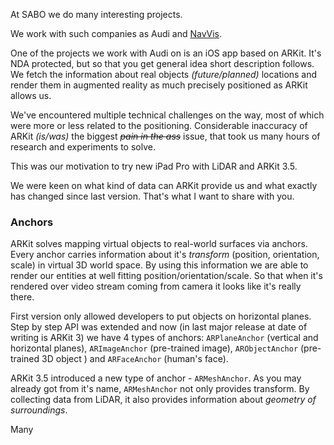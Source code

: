 ﻿At SABO we do many interesting projects. 

We work with such companies as Audi and [NavVis](https://www.navvis.com/). 

One of the projects we work with Audi on is an iOS app based on ARKit. It's NDA protected, but so that you get general idea short description follows. We fetch the information about real objects *(future/planned)* locations and render them in augmented reality as much precisely positioned as ARKit allows us.

We've encountered multiple technical challenges on the way, most of which were more or less related to the positioning. Considerable inaccuracy of ARKit *(is/was)* the biggest ~~*pain in the ass*~~ issue, that took us many hours of research and experiments to solve.

This was our motivation to try new iPad Pro with LiDAR and ARKit 3.5.

We were keen on what kind of data can ARKit provide us and what exactly has changed since last version. That's what I want to share with you.

### Anchors

ARKit solves mapping virtual objects to real-world surfaces via anchors. Every anchor carries information about it's *transform* (position, orientation, scale) in virtual 3D world space. By using this information we are able to render our entities at well fitting position/orientation/scale. So that when it's rendered over video stream coming from camera it looks like it's really there.

First version only allowed developers to put objects on horizontal planes. Step by step API was extended and now (in last major release at date of writing is ARKit 3) we have 4 types of anchors: `ARPlaneAnchor` (vertical and horizontal planes), `ARImageAnchor` (pre-trained image), `ARObjectAnchor` (pre-trained 3D object ) and `ARFaceAnchor` (human's face).

ARKit 3.5 introduced a new type of anchor - `ARMeshAnchor`. As you may already got from it's name, `ARMeshAnchor` not only provides transform. By collecting data from LiDAR, it also provides information about *geometry of surroundings*.

Many 


